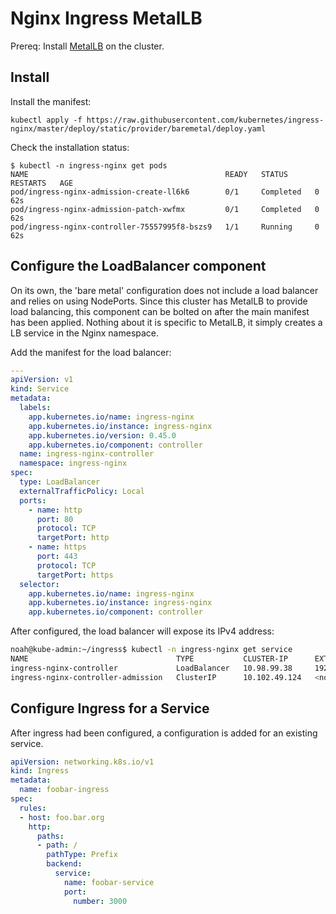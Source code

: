 # Nginx Ingress MetalLB

Prereq: Install [MetalLB](/k8s/metallb) on the cluster. 

## Install 

Install the manifest: 

    kubectl apply -f https://raw.githubusercontent.com/kubernetes/ingress-nginx/master/deploy/static/provider/baremetal/deploy.yaml

Check the installation status: 

```
$ kubectl -n ingress-nginx get pods 
NAME                                            READY   STATUS      RESTARTS   AGE
pod/ingress-nginx-admission-create-ll6k6        0/1     Completed   0          62s
pod/ingress-nginx-admission-patch-xwfmx         0/1     Completed   0          62s
pod/ingress-nginx-controller-75557995f8-bszs9   1/1     Running     0          62s
```

## Configure the LoadBalancer component

On its own, the 'bare metal' configuration does not include a load balancer and relies on using NodePorts. Since this cluster has MetalLB to provide load balancing, this component can be bolted on after the main manifest has been applied. Nothing about it is specific to MetalLB, it simply creates a LB service in the Nginx namespace. 

Add the manifest for the load balancer: 

```yaml
---
apiVersion: v1
kind: Service
metadata:
  labels:
    app.kubernetes.io/name: ingress-nginx
    app.kubernetes.io/instance: ingress-nginx
    app.kubernetes.io/version: 0.45.0
    app.kubernetes.io/component: controller
  name: ingress-nginx-controller
  namespace: ingress-nginx
spec:
  type: LoadBalancer
  externalTrafficPolicy: Local
  ports:
    - name: http
      port: 80
      protocol: TCP
      targetPort: http
    - name: https
      port: 443
      protocol: TCP
      targetPort: https
  selector:
    app.kubernetes.io/name: ingress-nginx
    app.kubernetes.io/instance: ingress-nginx
    app.kubernetes.io/component: controller
```

After configured, the load balancer will expose its IPv4 address: 

```sh
noah@kube-admin:~/ingress$ kubectl -n ingress-nginx get service
NAME                                 TYPE           CLUSTER-IP      EXTERNAL-IP       PORT(S)                      AGE
ingress-nginx-controller             LoadBalancer   10.98.99.38     192.168.122.201   80:31347/TCP,443:30495/TCP   35m
ingress-nginx-controller-admission   ClusterIP      10.102.49.124   <none>            443/TCP                      35m

```

## Configure Ingress for a Service

After ingress had been configured, a configuration is added for an existing service.

```yml
apiVersion: networking.k8s.io/v1
kind: Ingress
metadata:
  name: foobar-ingress
spec:
  rules:
  - host: foo.bar.org
    http:
      paths:
      - path: /
        pathType: Prefix
        backend:
          service:
            name: foobar-service
            port:
              number: 3000
```


